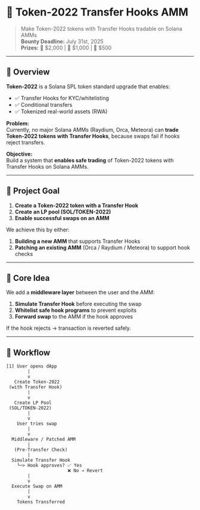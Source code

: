 # 🧩 Token-2022 Transfer Hooks AMM

> Make Token-2022 tokens with Transfer Hooks tradable on Solana AMMs  
> **Bounty Deadline:** July 31st, 2025  
> **Prizes:** 🥇 $2,000 | 🥈 $1,000 | 🥉 $500

---

## 📖 Overview

**Token-2022** is a Solana SPL token standard upgrade that enables:

- ✅ Transfer Hooks for KYC/whitelisting  
- ✅ Conditional transfers  
- ✅ Tokenized real-world assets (RWA)  

**Problem:**  
Currently, no major Solana AMMs (Raydium, Orca, Meteora) can **trade Token-2022 tokens with Transfer Hooks**, because swaps fail if hooks reject transfers.

**Objective:**  
Build a system that **enables safe trading** of Token-2022 tokens with Transfer Hooks on Solana AMMs.

---

## 🎯 Project Goal

1. **Create a Token-2022 token with a Transfer Hook**
2. **Create an LP pool (SOL/TOKEN-2022)**
3. **Enable successful swaps on an AMM**

We achieve this by either:

1. **Building a new AMM** that supports Transfer Hooks  
2. **Patching an existing AMM** (Orca / Raydium / Meteora) to support hook checks

---

## 🧠 Core Idea

We add a **middleware layer** between the user and the AMM:

1. **Simulate Transfer Hook** before executing the swap  
2. **Whitelist safe hook programs** to prevent exploits  
3. **Forward swap** to the AMM if the hook approves

If the hook rejects → transaction is reverted safely.

---

## 🔄 Workflow

```plaintext
[1] User opens dApp
        |
        v
   Create Token-2022
 (with Transfer Hook)
        |
        v
   Create LP Pool
 (SOL/TOKEN-2022)
        |
        v
    User tries swap
        |
        v
  Middleware / Patched AMM
        |
   (Pre-Transfer Check)
        |
  Simulate Transfer Hook
    └─> Hook approves? ✅ Yes
                       ❌ No → Revert
        |
        v
  Execute Swap on AMM
        |
        v
    Tokens Transferred
